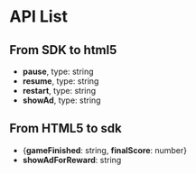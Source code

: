 # API List
## From SDK to html5
* **pause**, type: string
* **resume**, type: string
* **restart**, type: string
* **showAd**, type: string
## From HTML5 to sdk
* {**gameFinished**: string, **finalScore**: number}
* **showAdForReward**: string
